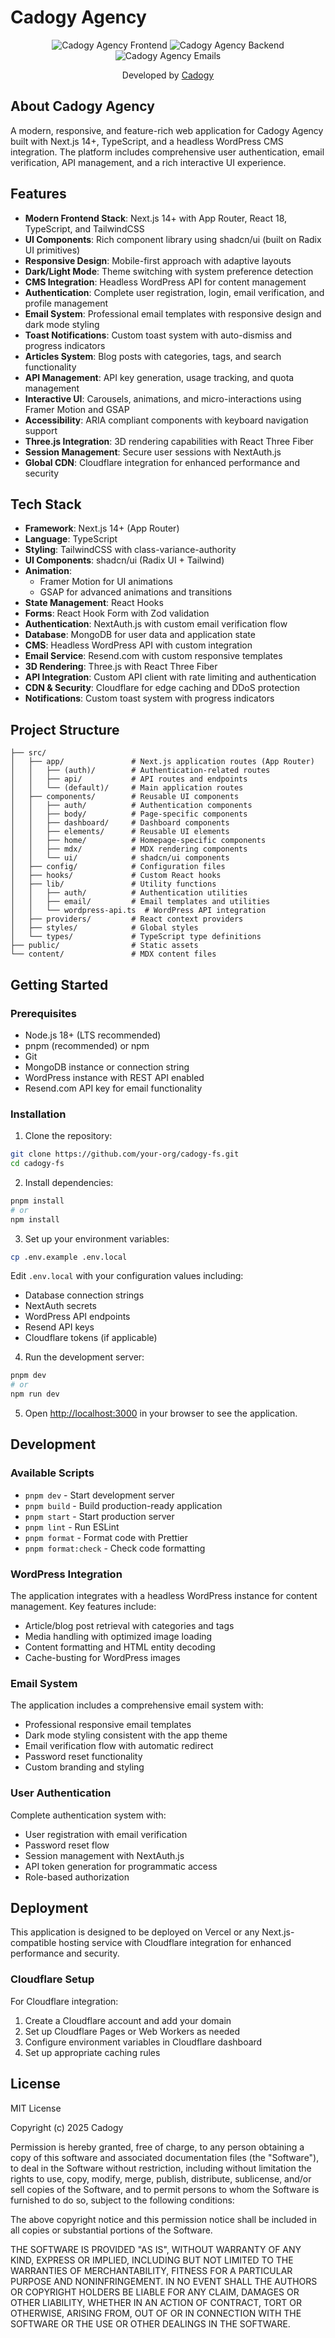 # Cadogy Agency

<div align="center">
  <img src="/public/images/cadogy_agency_frontend.jpg" alt="Cadogy Agency Frontend" />
  <img src="/public/images/cadogy_agency_dashboard.png" alt="Cadogy Agency Backend" />
  <img src="/public/images/cadogy_agency_email.png" alt="Cadogy Agency Emails" />
  <p>Developed by <a href="https://www.cadogy.com">Cadogy</a></p>
</div>

## About Cadogy Agency

A modern, responsive, and feature-rich web application for Cadogy Agency built with Next.js 14+, TypeScript, and a headless WordPress CMS integration. The platform includes comprehensive user authentication, email verification, API management, and a rich interactive UI experience.

## Features

- **Modern Frontend Stack**: Next.js 14+ with App Router, React 18, TypeScript, and TailwindCSS
- **UI Components**: Rich component library using shadcn/ui (built on Radix UI primitives)
- **Responsive Design**: Mobile-first approach with adaptive layouts
- **Dark/Light Mode**: Theme switching with system preference detection
- **CMS Integration**: Headless WordPress API for content management
- **Authentication**: Complete user registration, login, email verification, and profile management
- **Email System**: Professional email templates with responsive design and dark mode styling
- **Toast Notifications**: Custom toast system with auto-dismiss and progress indicators
- **Articles System**: Blog posts with categories, tags, and search functionality
- **API Management**: API key generation, usage tracking, and quota management
- **Interactive UI**: Carousels, animations, and micro-interactions using Framer Motion and GSAP
- **Accessibility**: ARIA compliant components with keyboard navigation support
- **Three.js Integration**: 3D rendering capabilities with React Three Fiber
- **Session Management**: Secure user sessions with NextAuth.js
- **Global CDN**: Cloudflare integration for enhanced performance and security

## Tech Stack

- **Framework**: Next.js 14+ (App Router)
- **Language**: TypeScript
- **Styling**: TailwindCSS with class-variance-authority
- **UI Components**: shadcn/ui (Radix UI + Tailwind)
- **Animation**:
  - Framer Motion for UI animations
  - GSAP for advanced animations and transitions
- **State Management**: React Hooks
- **Forms**: React Hook Form with Zod validation
- **Authentication**: NextAuth.js with custom email verification flow
- **Database**: MongoDB for user data and application state
- **CMS**: Headless WordPress API with custom integration
- **Email Service**: Resend.com with custom responsive templates
- **3D Rendering**: Three.js with React Three Fiber
- **API Integration**: Custom API client with rate limiting and authentication
- **CDN & Security**: Cloudflare for edge caching and DDoS protection
- **Notifications**: Custom toast system with progress indicators

## Project Structure

```
├── src/
│   ├── app/               # Next.js application routes (App Router)
│   │   ├── (auth)/        # Authentication-related routes
│   │   ├── api/           # API routes and endpoints
│   │   └── (default)/     # Main application routes
│   ├── components/        # Reusable UI components
│   │   ├── auth/          # Authentication components
│   │   ├── body/          # Page-specific components
│   │   ├── dashboard/     # Dashboard components
│   │   ├── elements/      # Reusable UI elements
│   │   ├── home/          # Homepage-specific components
│   │   ├── mdx/           # MDX rendering components
│   │   └── ui/            # shadcn/ui components
│   ├── config/            # Configuration files
│   ├── hooks/             # Custom React hooks
│   ├── lib/               # Utility functions
│   │   ├── auth/          # Authentication utilities
│   │   ├── email/         # Email templates and utilities
│   │   └── wordpress-api.ts  # WordPress API integration
│   ├── providers/         # React context providers
│   ├── styles/            # Global styles
│   └── types/             # TypeScript type definitions
├── public/                # Static assets
└── content/               # MDX content files
```

## Getting Started

### Prerequisites

- Node.js 18+ (LTS recommended)
- pnpm (recommended) or npm
- Git
- MongoDB instance or connection string
- WordPress instance with REST API enabled
- Resend.com API key for email functionality

### Installation

1. Clone the repository:

```bash
git clone https://github.com/your-org/cadogy-fs.git
cd cadogy-fs
```

2. Install dependencies:

```bash
pnpm install
# or
npm install
```

3. Set up your environment variables:

```bash
cp .env.example .env.local
```

Edit `.env.local` with your configuration values including:

- Database connection strings
- NextAuth secrets
- WordPress API endpoints
- Resend API keys
- Cloudflare tokens (if applicable)

4. Run the development server:

```bash
pnpm dev
# or
npm run dev
```

5. Open [http://localhost:3000](http://localhost:3000) in your browser to see the application.

## Development

### Available Scripts

- `pnpm dev` - Start development server
- `pnpm build` - Build production-ready application
- `pnpm start` - Start production server
- `pnpm lint` - Run ESLint
- `pnpm format` - Format code with Prettier
- `pnpm format:check` - Check code formatting

### WordPress Integration

The application integrates with a headless WordPress instance for content management. Key features include:

- Article/blog post retrieval with categories and tags
- Media handling with optimized image loading
- Content formatting and HTML entity decoding
- Cache-busting for WordPress images

### Email System

The application includes a comprehensive email system with:

- Professional responsive email templates
- Dark mode styling consistent with the app theme
- Email verification flow with automatic redirect
- Password reset functionality
- Custom branding and styling

### User Authentication

Complete authentication system with:

- User registration with email verification
- Password reset flow
- Session management with NextAuth.js
- API token generation for programmatic access
- Role-based authorization

## Deployment

This application is designed to be deployed on Vercel or any Next.js-compatible hosting service with Cloudflare integration for enhanced performance and security.

### Cloudflare Setup

For Cloudflare integration:

1. Create a Cloudflare account and add your domain
2. Set up Cloudflare Pages or Web Workers as needed
3. Configure environment variables in Cloudflare dashboard
4. Set up appropriate caching rules

## License

MIT License

Copyright (c) 2025 Cadogy

Permission is hereby granted, free of charge, to any person obtaining a copy
of this software and associated documentation files (the "Software"), to deal
in the Software without restriction, including without limitation the rights
to use, copy, modify, merge, publish, distribute, sublicense, and/or sell
copies of the Software, and to permit persons to whom the Software is
furnished to do so, subject to the following conditions:

The above copyright notice and this permission notice shall be included in all
copies or substantial portions of the Software.

THE SOFTWARE IS PROVIDED "AS IS", WITHOUT WARRANTY OF ANY KIND, EXPRESS OR
IMPLIED, INCLUDING BUT NOT LIMITED TO THE WARRANTIES OF MERCHANTABILITY,
FITNESS FOR A PARTICULAR PURPOSE AND NONINFRINGEMENT. IN NO EVENT SHALL THE
AUTHORS OR COPYRIGHT HOLDERS BE LIABLE FOR ANY CLAIM, DAMAGES OR OTHER
LIABILITY, WHETHER IN AN ACTION OF CONTRACT, TORT OR OTHERWISE, ARISING FROM,
OUT OF OR IN CONNECTION WITH THE SOFTWARE OR THE USE OR OTHER DEALINGS IN THE
SOFTWARE.
